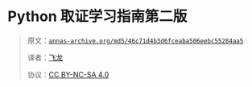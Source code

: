 # Python 取证学习指南第二版

> 原文：[`annas-archive.org/md5/46c71d4b3d6fceaba506eebc55284aa5`](https://annas-archive.org/md5/46c71d4b3d6fceaba506eebc55284aa5)
> 
> 译者：[飞龙](https://github.com/wizardforcel)
> 
> 协议：[CC BY-NC-SA 4.0](http://creativecommons.org/licenses/by-nc-sa/4.0/)